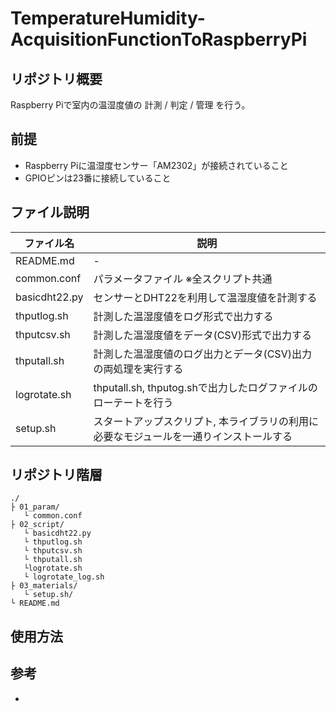 # TemperatureHumidity-AcquisitionFunctionToRaspberryPi
## リポジトリ概要
Raspberry Piで室内の温湿度値の 計測 / 判定 / 管理 を行う。

## 前提
- Raspberry Piに温湿度センサー「AM2302」が接続されていること
- GPIOピンは23番に接続していること

## ファイル説明
| ファイル名 | 説明 |
| -- | -- |
| README.md | - |
| common.conf | パラメータファイル ※全スクリプト共通 |
| basicdht22.py | センサーとDHT22を利用して温湿度値を計測する |
| thputlog.sh | 計測した温湿度値をログ形式で出力する |
| thputcsv.sh | 計測した温湿度値をデータ(CSV)形式で出力する |
| thputall.sh | 計測した温湿度値のログ出力とデータ(CSV)出力の両処理を実行する |
| logrotate.sh | thputall.sh, thputog.shで出力したログファイルのローテートを行う |
| setup.sh | スタートアップスクリプト, 本ライブラリの利用に必要なモジュールを一通りインストールする |

## リポジトリ階層
```
./
├ 01_param/
   └ common.conf
├ 02_script/
   └ basicdht22.py
   └ thputlog.sh
   └ thputcsv.sh
   └ thputall.sh
   └logrotate.sh
   └ logrotate_log.sh
├ 03_materials/
   └ setup.sh/
└ README.md
```

## 使用方法

## 参考
- []()
